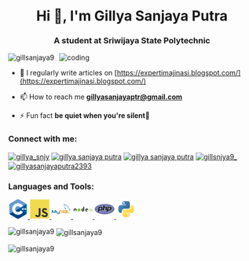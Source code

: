 <h1 align="center">Hi 👋, I'm Gillya Sanjaya Putra</h1>
<h3 align="center">A student at Sriwijaya State Polytechnic</h3>

<img align="right" alt="coding" width="400" src="https://i.gifer.com/UEJR.gif">

<p align="left"> <img src="https://komarev.com/ghpvc/?username=gillsanjaya9&label=Profile%20views&color=0e75b6&style=flat" alt="gillsanjaya9" /> </p>

- 📝 I regularly write articles on [https://expertimajinasi.blogspot.com/](https://expertimajinasi.blogspot.com/)

- 📫 How to reach me **gillyasanjayaptr@gmail.com**

- ⚡ Fun fact **be quiet when you're silent🙂**

<h3 align="left">Connect with me:</h3>
<p align="left">
<a href="https://twitter.com/gillya_snjy" target="blank"><img align="center" src="https://raw.githubusercontent.com/rahuldkjain/github-profile-readme-generator/master/src/images/icons/Social/twitter.svg" alt="gillya_snjy" height="30" width="40" /></a>
<a href="https://linkedin.com/in/gillya sanjaya putra" target="blank"><img align="center" src="https://raw.githubusercontent.com/rahuldkjain/github-profile-readme-generator/master/src/images/icons/Social/linked-in-alt.svg" alt="gillya sanjaya putra" height="30" width="40" /></a>
<a href="https://fb.com/gillya sanjaya putra" target="blank"><img align="center" src="https://raw.githubusercontent.com/rahuldkjain/github-profile-readme-generator/master/src/images/icons/Social/facebook.svg" alt="gillya sanjaya putra" height="30" width="40" /></a>
<a href="https://instagram.com/gillsnjya9_" target="blank"><img align="center" src="https://raw.githubusercontent.com/rahuldkjain/github-profile-readme-generator/master/src/images/icons/Social/instagram.svg" alt="gillsnjya9_" height="30" width="40" /></a>
<a href="https://www.youtube.com/c/gillyasanjayaputra2393" target="blank"><img align="center" src="https://raw.githubusercontent.com/rahuldkjain/github-profile-readme-generator/master/src/images/icons/Social/youtube.svg" alt="gillyasanjayaputra2393" height="30" width="40" /></a>
</p>

<h3 align="left">Languages and Tools:</h3>
<p align="left"> <a href="https://www.w3schools.com/cpp/" target="_blank" rel="noreferrer"> <img src="https://raw.githubusercontent.com/devicons/devicon/master/icons/cplusplus/cplusplus-original.svg" alt="cplusplus" width="40" height="40"/> </a> <a href="https://developer.mozilla.org/en-US/docs/Web/JavaScript" target="_blank" rel="noreferrer"> <img src="https://raw.githubusercontent.com/devicons/devicon/master/icons/javascript/javascript-original.svg" alt="javascript" width="40" height="40"/> </a> <a href="https://www.mysql.com/" target="_blank" rel="noreferrer"> <img src="https://raw.githubusercontent.com/devicons/devicon/master/icons/mysql/mysql-original-wordmark.svg" alt="mysql" width="40" height="40"/> </a> <a href="https://nodejs.org" target="_blank" rel="noreferrer"> <img src="https://raw.githubusercontent.com/devicons/devicon/master/icons/nodejs/nodejs-original-wordmark.svg" alt="nodejs" width="40" height="40"/> </a> <a href="https://www.php.net" target="_blank" rel="noreferrer"> <img src="https://raw.githubusercontent.com/devicons/devicon/master/icons/php/php-original.svg" alt="php" width="40" height="40"/> </a> <a href="https://www.python.org" target="_blank" rel="noreferrer"> <img src="https://raw.githubusercontent.com/devicons/devicon/master/icons/python/python-original.svg" alt="python" width="40" height="40"/> </a> </p>

<p><img align="left" src="https://github-readme-stats.vercel.app/api/top-langs?username=gillsanjaya9&show_icons=true&locale=en&layout=compact" alt="gillsanjaya9" /></p>

<p>&nbsp;<img align="center" src="https://github-readme-stats.vercel.app/api?username=gillsanjaya9&show_icons=true&locale=en" alt="gillsanjaya9" /></p>

<p><img align="center" src="https://github-readme-streak-stats.herokuapp.com/?user=gillsanjaya9&" alt="gillsanjaya9" /></p>
